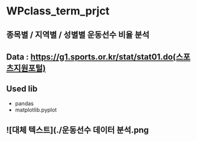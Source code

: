 # WPclass_term_prjct

## 종목별 / 지역별 / 성별별 운동선수 비율 분석

## Data : https://g1.sports.or.kr/stat/stat01.do(스포츠지원포털)

## Used lib 
- pandas
- matplotlib.pyplot


## ![대체 텍스트](./운동선수 데이터 분석.png

